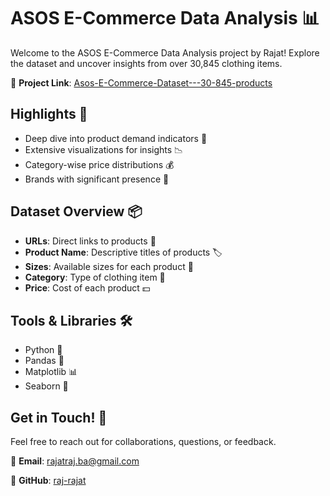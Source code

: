 # ASOS E-Commerce Data Analysis 📊

Welcome to the ASOS E-Commerce Data Analysis project by Rajat! Explore the dataset and uncover insights from over 30,845 clothing items. 

🔗 **Project Link**: [Asos-E-Commerce-Dataset---30-845-products](https://github.com/raj-rajat/Asos-E-Commerce-Dataset---30-845-products/blob/14650deb4f9ead4bfda6c17f83f66c5e92d1707f/asos-e-commerce-dataset-30-845-products.ipynb)

## Highlights 🌟
- Deep dive into product demand indicators 📌
- Extensive visualizations for insights 📉
- Category-wise price distributions 💰
- Brands with significant presence 🏢

## Dataset Overview 📦
- **URLs**: Direct links to products 🔗
- **Product Name**: Descriptive titles of products 🏷️
- **Sizes**: Available sizes for each product 👗
- **Category**: Type of clothing item 📂
- **Price**: Cost of each product 💵

## Tools & Libraries 🛠️
- Python 🐍
- Pandas 🐼
- Matplotlib 📊
- Seaborn 🎨

## Get in Touch! 💌
Feel free to reach out for collaborations, questions, or feedback.

📧 **Email**: [rajatraj.ba@gmail.com](mailto:rajatraj.ba@gmail.com)

🔗 **GitHub**: [raj-rajat](https://github.com/raj-rajat)


